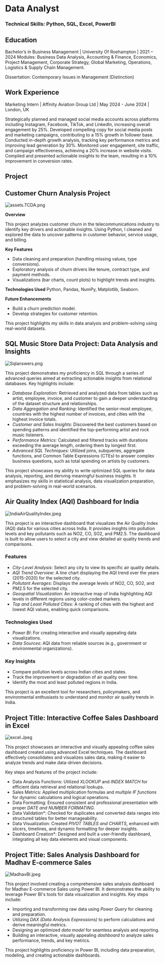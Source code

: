 # Data Analyst

### Technical Skills: Python, SQL, Excel, PowerBI 

## Education

Bachelor’s in Business Management | University Of Roehampton | 2021 – 2024
Modules: Business Data Analysis, Accounting & Finance, Economics, Project Management, 
Corporate Strategy, Global Marketing, Operations, Logistics & Supply Chain Management.

Dissertation: Contemporary Issues in Management (Distinction)

## Work Experience

Marketing Intern | Affinity Aviation Group Ltd | May 2024 - June 2024 | London, UK

Strategically planned and managed social media accounts across platforms including Instagram, Facebook, TikTok, and LinkedIn, increasing overall engagement by 25%.
Developed compelling copy for social media posts and marketing campaigns, contributing to a 15% growth in follower base.
Conducted in-depth growth analysis, tracking key performance metrics and improving lead generation by 30%.
Monitored user engagement, site traffic, and campaign effectiveness, achieving a 20% increase in website visits.
Compiled and presented actionable insights to the team, resulting in a 10% improvement in conversion rates.

## Project

## Customer Churn Analysis Project

![assets.TCDA.png](assets.TCDA.png)

**Overview**

This project analyzes customer churn in the telecommunications industry to identify key drivers and actionable insights. Using Python, I cleaned and explored the data to uncover patterns in customer behavior, service usage, and billing.

**Key Features**
- Data cleaning and preparation (handling missing values, type conversions).
- Exploratory analysis of churn drivers like tenure, contract type, and payment methods.
- Visualizations (bar charts, count plots) to highlight trends and insights.

**Technologies Used**
Python, Pandas, NumPy, Matplotlib, Seaborn.

**Future Enhancements**
- Build a churn prediction model.
- Develop strategies for customer retention.

This project highlights my skills in data analysis and problem-solving using real-world datasets.

## SQL Music Store Data Project: Data Analysis and Insights 

![Sqlanswers.png](assets/Sqlanswers.png)

This project demonstrates my proficiency in SQL through a series of advanced queries aimed at extracting actionable insights from relational databases. Key highlights include:  

- *Database Exploration:* Retrieved and analyzed data from tables such as artist, employee, invoice, and customer to gain a deeper
understanding of the dataset structure and relationships.  
- *Data Aggregation and Ranking:* Identified the senior-most employee, countries with the highest number of invoices, and cities with the highest invoice totals.  
- *Customer and Sales Insights:* Discovered the best customers based on spending patterns and identified the top-performing artist and rock music listeners.  
- *Performance Metrics:* Calculated and filtered tracks with durations exceeding the average length, ordering them by longest first.  
- *Advanced SQL Techniques:* Utilized joins, subqueries, aggregate functions, and Common Table Expressions (CTEs) to answer complex business questions, such as total spending on artists by customers.  

This project showcases my ability to write optimized SQL queries for data analysis, reporting, and deriving meaningful business insights. 
It emphasizes my skills in statistical analysis, data visualization preparation, and problem-solving in real-world scenarios.

## Air Quality Index (AQI) Dashboard for India

![IndiaAirQualityIndex.jpeg](assets/IndiaAirQualityIndex.jpeg)

This project is an interactive dashboard that visualizes the Air Quality Index (AQI) data for various cities across India. It provides insights into pollution levels and key pollutants such as NO2, CO, SO2, and PM2.5. The dashboard is built to allow users to select a city and view detailed air quality trends and comparisons.

### Features
- *City-Level Analysis*: Select any city to view its specific air quality details.
- *AQI Trend Overview*: A line chart displaying the AQI trend over the years (2015-2020) for the selected city.
- *Pollutant Averages*: Displays the average levels of NO2, CO, SO2, and PM2.5 for the selected city.
- *Geospatial Visualization*: An interactive map of India highlighting AQI levels in different regions using color-coded markers.
- *Top and Least Polluted Cities*: A ranking of cities with the highest and lowest AQI values, enabling quick comparisons.

### Technologies Used
- *Power BI*: For creating interactive and visually appealing data visualizations.
- *Data Sources*: AQI data from reliable sources (e.g., government or environmental organizations).

### Key Insights
- Compare pollution levels across Indian cities and states.
- Track the improvement or degradation of air quality over time.
- Identify the most and least polluted regions in India.

This project is an excellent tool for researchers, policymakers, and environmental enthusiasts to understand and monitor air quality trends in India.

## Project Title: Interactive Coffee Sales Dashboard in Excel  

![excel.Jpeg](assets/excel.Jpeg)

This project showcases an interactive and visually appealing coffee sales dashboard created using advanced Excel techniques. 
The dashboard effectively consolidates and visualizes sales data, making it easier to analyze trends and make data-driven decisions.  

Key steps and features of the project include:  
- Data Analysis Functions: Utilized *XLOOKUP* and *INDEX MATCH* for efficient data retrieval and relational lookups.  
- Sales Metrics: Applied multiplication formulas and *multiple IF functions* for dynamic calculations and logical operations.  
- Data Formatting: Ensured consistent and professional presentation with proper *DATE and NUMBER FORMATING*.  
- Data Validation*: Checked for duplicates and converted data ranges into structured tables for better manageability.  
- Data Visualization: Created *PIVOT TABLES and CHARTS*, enhanced with slicers, timelines, and dynamic formatting for deeper insights.  
- Dashboard Creation*: Designed and built a user-friendly dashboard, integrating all key data elements and visual components.


## Project Title: Sales Analysis Dashboard for Madhav E-commerce Sales  

![MadhavBI.jpeg](assets/MadhavBI.jpeg)

This project involved creating a comprehensive sales analysis dashboard for Madhav E-commerce Sales using Power BI. 
It demonstrates the ability to leverage Power BI's tools for data visualization and insights. Key steps include:
  
- Importing and transforming raw data using *Power Query* for cleaning and preparation.  
- Utilizing *DAX (Data Analysis Expressions)* to perform calculations and derive meaningful metrics.  
- Designing an optimized *data model* for seamless analysis and reporting.  
- Building an interactive, visually appealing *dashboard* to analyze sales performance, trends, and key metrics.  

This project highlights proficiency in Power BI, including data preparation, modeling, and creating actionable dashboards.




